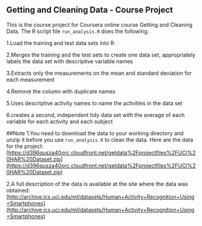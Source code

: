 ## Getting and Cleaning Data -  Course Project
This is the course project for Coursera online course Getting and Cleaning Data. The R script file `run_analysis.R` does the following:

1.Load the training and test data sets into R

2.Merges the training and the test sets to create one data set, appropriately labels the data set with descriptive variable names

3.Extracts only the measurements on the mean and standard deviation for each measurement

4.Remove the column with duplicate names

5.Uses descriptive activity names to name the activities in the data set

6.creates a second, independent tidy data set with the average of each variable for each activity and each subject

##Note
1.You need to download the data to your working directory and unzip it before you use `run_analysis.R` to clean the data. 
Here are the data for the project:
[https://d396qusza40orc.cloudfront.net/getdata%2Fprojectfiles%2FUCI%20HAR%20Dataset.zip](https://d396qusza40orc.cloudfront.net/getdata%2Fprojectfiles%2FUCI%20HAR%20Dataset.zip)

2.A full description of the data is available at the site where the data was obtained:
[http://archive.ics.uci.edu/ml/datasets/Human+Activity+Recognition+Using+Smartphones](http://archive.ics.uci.edu/ml/datasets/Human+Activity+Recognition+Using+Smartphones)